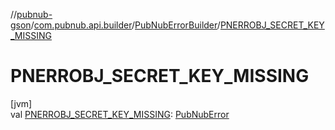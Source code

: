 //[pubnub-gson](../../../index.md)/[com.pubnub.api.builder](../index.md)/[PubNubErrorBuilder](index.md)/[PNERROBJ_SECRET_KEY_MISSING](-p-n-e-r-r-o-b-j_-s-e-c-r-e-t_-k-e-y_-m-i-s-s-i-n-g.md)

# PNERROBJ_SECRET_KEY_MISSING

[jvm]\
val [PNERROBJ_SECRET_KEY_MISSING](-p-n-e-r-r-o-b-j_-s-e-c-r-e-t_-k-e-y_-m-i-s-s-i-n-g.md): [PubNubError](../../../../pubnub-gson/com.pubnub.api/-pub-nub-error/index.md)
